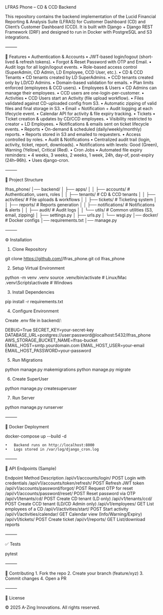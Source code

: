 LFRAS Phone – CD & CCD Backend

This repository contains the backend implementation of the Lucid Financial Reporting & Analysis Suite (LFRAS) for Customer Dashboard (CD) and Client’s Customer Dashboard (CCD).
It is built with Django + Django REST Framework (DRF) and designed to run in Docker with PostgreSQL and S3 integrations.

⸻

🚀 Features
	•	Authentication & Accounts
	•	JWT-based login/logout (short-lived & refresh tokens).
	•	Forgot & Reset Password with OTP and Email.
	•	Audit logs for all login/logout events.
	•	Role-based access control (SuperAdmin, CD Admin, LD Employee, CCD User, etc.).
	•	CD & CCD Tenants
	•	CD tenants created by LD SuperAdmins.
	•	CCD tenants created only by LD/CD Admins.
	•	Domain-based validation for emails.
	•	Plan limits enforced (employees & CCD users).
	•	Employees & Users
	•	CD Admins can manage their employees.
	•	CCD users are one-login-per-customer.
	•	Activities
	•	CCD Users start an Activity (file upload workflow).
	•	Files validated against CD-uploaded config from S3.
	•	Automatic zipping of valid files and final storage in S3.
	•	Email + Notification + Audit logging at each lifecycle event.
	•	Calendar API for activity & file expiry tracking.
	•	Tickets
	•	Ticket creation & updates by CD/CCD employees.
	•	Visibility restricted to creator + LD Employees.
	•	Notifications & emails sent on ticket lifecycle events.
	•	Reports
	•	On-demand & scheduled (daily/weekly/monthly) reports.
	•	Reports stored in S3 and emailed to requesters.
	•	Access controlled by roles.
	•	Audit & Notifications
	•	Centralized audit trail (login, activity, ticket, report, downloads).
	•	Notifications with levels: Good (Green), Warning (Yellow), Critical (Red).
	•	Cron Jobs
	•	Automated file expiry reminders:
	•	4 weeks, 3 weeks, 2 weeks, 1 week, 24h, day-of, post-expiry (24h–96h).
	•	Uses django-cron.

⸻

📂 Project Structure

lfras_phone/
│── backend/
│   ├── apps/
│   │   ├── accounts/        # Authentication, users, roles
│   │   ├── tenants/         # CD & CCD tenants
│   │   ├── activities/      # File uploads & workflows
│   │   ├── tickets/         # Ticketing system
│   │   ├── reports/         # Reports generation
│   │   ├── notifications/   # Notifications & alerts
│   │   ├── audit/           # Audit logs
│   │   └── utils/           # Common utilities (S3, email, zipping)
│   ├── settings.py
│   ├── urls.py
│   └── wsgi.py
│── docker/                  # Docker configs
│── requirements.txt
│── manage.py


⸻

⚙️ Installation

1. Clone Repository

git clone https://github.com/<your-org>/lfras_phone.git
cd lfras_phone

2. Setup Virtual Environment

python -m venv .venv
source .venv/bin/activate   # Linux/Mac
.venv\Scripts\activate      # Windows

3. Install Dependencies

pip install -r requirements.txt

4. Configure Environment

Create .env file in backend/:

DEBUG=True
SECRET_KEY=your-secret-key
DATABASE_URL=postgres://user:password@localhost:5432/lfras_phone
AWS_STORAGE_BUCKET_NAME=lfras-bucket
EMAIL_HOST=smtp.yourdomain.com
EMAIL_HOST_USER=your-email
EMAIL_HOST_PASSWORD=your-password

5. Run Migrations

python manage.py makemigrations
python manage.py migrate

6. Create SuperUser

python manage.py createsuperuser

7. Run Server

python manage.py runserver


⸻

🐳 Docker Deployment

docker-compose up --build -d

	•	Backend runs on http://localhost:8000
	•	Logs stored in /var/log/django_cron.log

⸻

📡 API Endpoints (Sample)

Endpoint	Method	Description
/api/v1/accounts/login/	POST	Login with credentials
/api/v1/accounts/token/refresh/	POST	Refresh JWT token
/api/v1/accounts/password/forgot/	POST	Request OTP for reset
/api/v1/accounts/password/reset/	POST	Reset password via OTP
/api/v1/tenants/cd/	POST	Create CD tenant (LD only)
/api/v1/tenants/ccd/	POST	Create CCD tenant (LD/CD Admin only)
/api/v1/employees/	GET	List employees of a CD
/api/v1/activities/start/	POST	Start activity
/api/v1/activities/calendar/	GET	Calendar view (Info/Warning/Expiry)
/api/v1/tickets/	POST	Create ticket
/api/v1/reports/	GET	List/download reports


⸻

✅ Tests

pytest


⸻

📝 Contributing
	1.	Fork the repo
	2.	Create your branch (feature/xyz)
	3.	Commit changes
	4.	Open a PR

⸻

📜 License

© 2025 A-Zing Innovations. All rights reserved.

